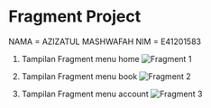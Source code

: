 # Fragment Project

NAMA = AZIZATUL MASHWAFAH
NIM = E41201583

1. Tampilan Fragment menu home
![Fragment 1](https://user-images.githubusercontent.com/75109998/137098252-f2a5e372-6655-4973-8e50-26d7583c92a0.jpg)

2. Tampilan Fragment menu book
![Fragment 2](https://user-images.githubusercontent.com/75109998/137098375-58cbb9a0-7434-4f49-b375-09c570dd5132.jpg)

3. Tampilan Fragment menu account
![Fragment 3](https://user-images.githubusercontent.com/75109998/137098449-83783f95-08e8-4c64-9ac1-6d54f9aab474.jpg)
